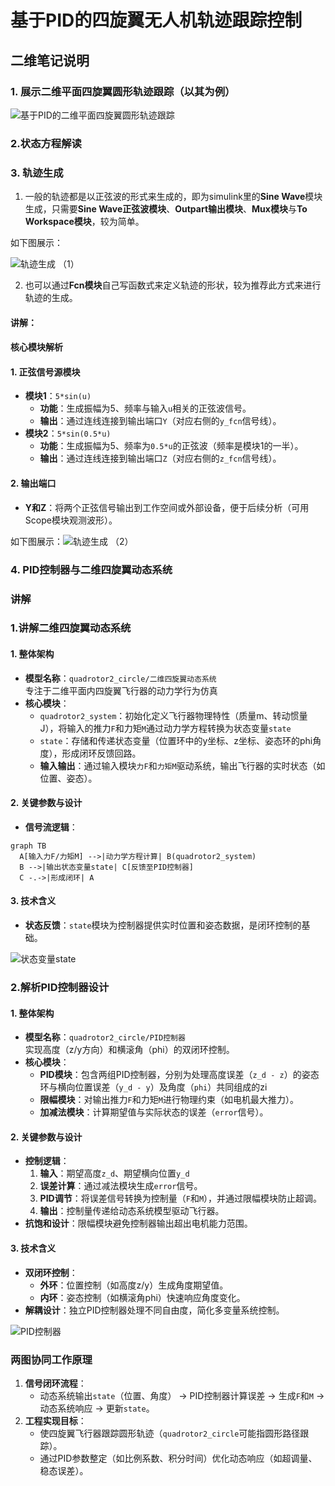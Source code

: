 

# 基于PID的四旋翼无人机轨迹跟踪控制

## 二维笔记说明

 ### 1. 展示二维平面四旋翼圆形轨迹跟踪（以其为例）
 ![基于PID的二维平面四旋翼圆形轨迹跟踪](/imgs/2025-04-29/2zgJqCdRNayZgQQu.png "基于PID的二维平面四旋翼圆形轨迹跟踪")

### 2.状态方程解读


### 3. 轨迹生成

1. 一般的轨迹都是以正弦波的形式来生成的，即为simulink里的**Sine Wave**模块生成，只需要**Sine Wave正弦波模块**、**Outpart输出模块**、**Mux模块**与**To Workspace模块**，较为简单。

如下图展示：

![轨迹生成 （1）](/imgs/2025-04-29/pFWBZW8TqOlMpRLl.png "轨迹生成 （1）")

2. 也可以通过**Fcn模块**自己写函数式来定义轨迹的形状，较为推荐此方式来进行轨迹的生成。

#### ​讲解： 
 
#### **核心模块解析**

#### ​**1. 正弦信号源模块**

-   ​**模块1**：`5*sin(u)`
    -   ​**功能**：生成振幅为5、频率与输入`u`相关的正弦波信号。
    -   ​**输出**：通过连线连接到输出端口`Y`（对应右侧的`y_fcn`信号线）。
-   ​**模块2**：`5*sin(0.5*u)`
    -   ​**功能**：生成振幅为5、频率为`0.5*u`的正弦波（频率是模块1的一半）。
    -   ​**输出**：通过连线连接到输出端口`Z`（对应右侧的`z_fcn`信号线）。

#### ​**2. 输出端口**

-   ​**Y和Z**：将两个正弦信号输出到工作空间或外部设备，便于后续分析（可用Scope模块观测波形）。

如下图展示：![轨迹生成 （2）](/imgs/2025-04-29/z0ECQc1znVrJvRlf.png "轨迹生成 （2）")

### 4. PID控制器与二维四旋翼动态系统

### **讲解**

### 1.讲解**二维四旋翼动态系统**

#### **1. 整体架构**

-   ​**模型名称**：`quadrotor2_circle/二维四旋翼动态系统`  
    专注于二维平面内四旋翼飞行器的动力学行为仿真
-   ​**核心模块**：
    -   ​`quadrotor2_system`：初始化定义飞行器物理特性（质量m、转动惯量J），将输入的推力`F`和力矩`M`通过动力学方程转换为状态变量`state` 
    -   ​`state`：存储和传递状态变量（位置环中的y坐标、z坐标、姿态环的phi角度），形成闭环反馈回路。
    -   ​**输入输出**：通过输入模块`力F`和`力矩M`驱动系统，输出飞行器的实时状态（如位置、姿态）。

#### ​**2. 关键参数与设计**

-   ​**信号流逻辑**：
  ```mermaid
graph TB
    A[输入力F/力矩M] -->|动力学方程计算| B(quadrotor2_system)
    B -->|输出状态变量state| C[反馈至PID控制器]
    C -.->|形成闭环| A
```

#### ​**3. 技术含义**

-   ​**状态反馈**：`state`模块为控制器提供实时位置和姿态数据，是闭环控制的基础。


![状态变量state](/imgs/2025-04-29/7dZkCcUQ3FJglUzR.png "状态变量state")

### 2.解析**PID控制器设计**

#### **1. 整体架构**

-   ​**模型名称**：`quadrotor2_circle/PID控制器`  
    实现高度（z/y方向）和横滚角（phi）的双闭环控制。
-   ​**核心模块**：
    -   ​**PID模块**：包含两组PID控制器，分别为处理高度误差（`z_d - z`）的姿态环与横向位置误差（`y_d - y`）及角度（`phi`）共同组成的zi
    -   ​**限幅模块**：对输出推力`F`和力矩`M`进行物理约束（如电机最大推力）。
    -   ​**加减法模块**：计算期望值与实际状态的误差（`error`信号）。

#### ​**2. 关键参数与设计**

-   ​**控制逻辑**：
    1.  ​**输入**：期望高度`z_d`、期望横向位置`y_d`
    2.  ​**误差计算**：通过减法模块生成`error`信号。
    3.  ​**PID调节**：将误差信号转换为控制量（`F`和`M`），并通过限幅模块防止超调。
    4.  ​**输出**：控制量传递给动态系统模型驱动飞行器。
-   ​**抗饱和设计**：限幅模块避免控制器输出超出电机能力范围。

#### ​**3. 技术含义**

-   ​**双闭环控制**：
    -   ​**外环**：位置控制（如高度z/y）生成角度期望值。
    -   ​**内环**：姿态控制（如横滚角phi）快速响应角度变化。
-   ​**解耦设计**：独立PID控制器处理不同自由度，简化多变量系统控制。

![PID控制器](/imgs/2025-04-29/mieRgVuCIm2K7Tda.png "PID控制器")

### **两图协同工作原理**

1.  ​**信号闭环流程**：
    -   动态系统输出`state`（位置、角度） → PID控制器计算误差 → 生成`F`和`M` → 动态系统响应 → 更新`state`。
2.  ​**工程实现目标**：
    -   使四旋翼飞行器跟踪圆形轨迹（`quadrotor2_circle`可能指圆形路径跟踪）。
    -   通过PID参数整定（如比例系数、积分时间）优化动态响应（如超调量、稳态误差）。

<!--stackedit_data:
eyJoaXN0b3J5IjpbMTkxMDkzNjI2NiwtMTEzODI5NTk5NSwxND
UwNzQ2ODAyLDExNzY3MjQ1MjUsMTcyNTY0NzkxNCwtMTAzNzg0
NjUxMiwxNTE1NTk5OTc3LDEzNTA5NDI3NzksNDkyMDAxNDQ3LC
0xMjU4MjE3NDQ1LDMzMTExODc4NiwtMTU2MjUzNzU5NiwxMDM1
MDgxNTk3LC01MjI3NjkyMTAsLTYzMTc1MjczNSw0NDA5MDU2MT
ldfQ==
-->